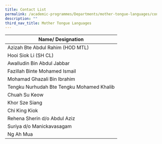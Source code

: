 ```yaml
---
title: Contact List
permalink: /academic-programmes/Departments/mother-tongue-languages/contact-list/permalink
description: ""
third_nav_title: Mother Tongue Languages
---
```


| Name/ Designation |
|---|
| Azizah Bte Abdul Rahim (HOD MTL) |
| Hooi Siok Li (SH CL) |
| Awalludin Bin Abdul Jabbar |
| Fazillah Binte Mohamed Ismail |
| Mohamad Ghazali Bin Ibrahim |
| Tengku Nurhudah Bte Tengku Mohamed Khalib |
| Chuah Su Keow |
| Khor Sze Siang |
| Chi King Kiok |
| Rehena Sherin d/o Abdul Aziz |
|  Suriya d/o Manickavasagam |
|  Ng Ah Mua |